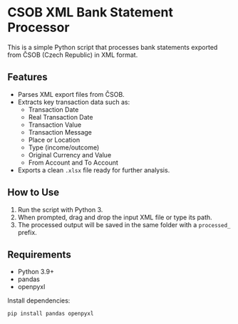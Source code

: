 # CSOB XML Bank Statement Processor

This is a simple Python script that processes bank statements exported from ČSOB (Czech Republic) in XML format.

## Features

- Parses XML export files from ČSOB.
- Extracts key transaction data such as:
  - Transaction Date
  - Real Transaction Date
  - Transaction Value
  - Transaction Message
  - Place or Location
  - Type (income/outcome)
  - Original Currency and Value
  - From Account and To Account
- Exports a clean `.xlsx` file ready for further analysis.

## How to Use

1. Run the script with Python 3.
2. When prompted, drag and drop the input XML file or type its path.
3. The processed output will be saved in the same folder with a `processed_` prefix.

## Requirements

- Python 3.9+
- pandas
- openpyxl

Install dependencies:

```bash
pip install pandas openpyxl
